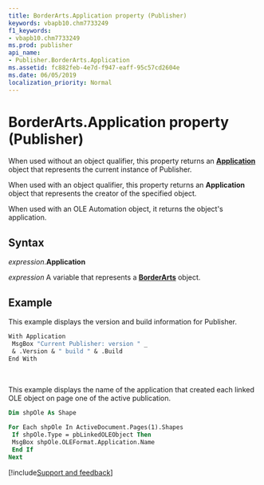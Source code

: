 ```yaml
---
title: BorderArts.Application property (Publisher)
keywords: vbapb10.chm7733249
f1_keywords:
- vbapb10.chm7733249
ms.prod: publisher
api_name:
- Publisher.BorderArts.Application
ms.assetid: fc882feb-4e7d-f947-eaff-95c57cd2604e
ms.date: 06/05/2019
localization_priority: Normal
---
```



# BorderArts.Application property (Publisher)

When used without an object qualifier, this property returns an **[Application](Publisher.Application.md)** object that represents the current instance of Publisher. 

When used with an object qualifier, this property returns an **Application** object that represents the creator of the specified object. 

When used with an OLE Automation object, it returns the object's application.


## Syntax

_expression_.**Application**

_expression_ A variable that represents a **[BorderArts](Publisher.BorderArts.md)** object.


## Example

This example displays the version and build information for Publisher.

```vb
With Application 
 MsgBox "Current Publisher: version " _ 
 & .Version & " build " & .Build 
End With
```

<br/>

This example displays the name of the application that created each linked OLE object on page one of the active publication.

```vb
Dim shpOle As Shape 
 
For Each shpOle In ActiveDocument.Pages(1).Shapes 
 If shpOle.Type = pbLinkedOLEObject Then 
 MsgBox shpOle.OLEFormat.Application.Name 
 End If 
Next
```



[!include[Support and feedback](~/includes/feedback-boilerplate.md)]